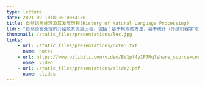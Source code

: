 ```yaml
---
type: lecture
date: 2021-09-10T8:00:00+4:30
title: 自然语言处理及其发展历程(History of Natural Language Processing)
tldr: "自然语言处理的介绍及其发展历程，包括：基于规则的方法，基于统计（传统机器学习）的方法以及基于神经网络的方法"
thumbnail: /static_files/presentations/lec.jpg
links: 
    - url: /static_files/presentations/note3.txt
      name: notes
    - url: https://www.bilibili.com/video/BV1pf4y1P7Rq?share_source=copy_web
      name: video
    - url: /static_files/presentations/slide2.pdf
      name: slides
---
```

